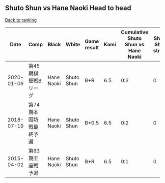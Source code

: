 ## Shuto Shun vs Hane Naoki Head to head

[Back to ranking](../../index.md)




| **Date** | **Comp** | **Black** | **White** | **Game result** | **Komi** | **Cumulative Shuto Shun vs Hane Naoki** | **Shuto Shun streak** | **Hane Naoki streak** | 
| --- | --- | --- | --- | --- | --- | --- | --- | --- |
| 2020-01-09 | 第45期棋聖戦Bリーグ | Hane Naoki | Shuto Shun | B+R | 6.5 | 0:3 | 0 | 3 | 
| 2018-07-19 | 第74期本因坊戦最終予選 | Hane Naoki | Shuto Shun | B+0.5 | 6.5 | 0:2 | 0 | 2 | 
| 2015-04-02 | 第63期王座戦予選 | Hane Naoki | Shuto Shun | B+R | 6.5 | 0:1 | 0 | 1 |




